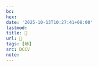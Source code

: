 ```yaml
---
bc:
hex:
date: '2025-10-13T10:27:41+08:00'
lastmod:
title: 􄚑
url: 􄚑
tags: [焃]
src: DCCV
note:
---
```

